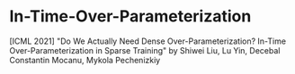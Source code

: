 # In-Time-Over-Parameterization
[ICML 2021] "Do We Actually Need Dense Over-Parameterization? In-Time Over-Parameterization in Sparse Training" by Shiwei Liu, Lu Yin, Decebal Constantin Mocanu,  Mykola Pechenizkiy
